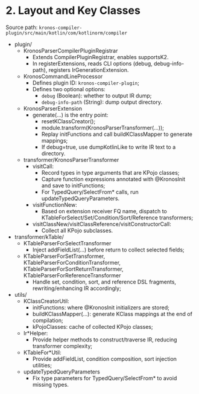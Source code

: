 # 2. Layout and Key Classes

Source path: `kronos-compiler-plugin/src/main/kotlin/com/kotlinorm/compiler`

- plugin/
  - KronosParserCompilerPluginRegistrar
    - Extends CompilerPluginRegistrar, enables supportsK2.
    - In registerExtensions, reads CLI options (debug, debug-info-path), registers IrGenerationExtension.
  - KronosCommandLineProcessor
    - Defines plugin ID: `kronos-compiler-plugin`;
    - Defines two optional options:
      - `debug` (Boolean): whether to output IR dump;
      - `debug-info-path` (String): dump output directory.
  - KronosParserExtension
    - generate(...) is the entry point:
      - resetKClassCreator();
      - module.transform(KronosParserTransformer(...));
      - Replay initFunctions and call buildKClassMapper to generate mappings;
      - If debug=true, use dumpKotlinLike to write IR text to a directory.
  - transformer/KronosParserTransformer
    - visitCall:
      - Record types in type arguments that are KPojo classes;
      - Capture function expressions annotated with @KronosInit and save to initFunctions;
      - For TypedQuery/SelectFrom* calls, run updateTypedQueryParameters.
    - visitFunctionNew:
      - Based on extension receiver FQ name, dispatch to KTableForSelect/Set/Condition/Sort/Reference transformers;
    - visitClassNew/visitClassReference/visitConstructorCall:
      - Collect all KPojo subclasses.
- transformer/kTable/
  - KTableParserForSelectTransformer
    - Inject addFieldList(...) before return to collect selected fields;
  - KTableParserForSetTransformer, KTableParserForConditionTransformer, KTableParserForSortReturnTransformer, KTableParserForReferenceTransformer
    - Handle set, condition, sort, and reference DSL fragments, rewriting/enhancing IR accordingly;
- utils/
  - KClassCreatorUtil:
    - initFunctions: where @KronosInit initializers are stored;
    - buildKClassMapper(...): generate KClass mappings at the end of compilation;
    - kPojoClasses: cache of collected KPojo classes;
  - Ir*Helper:
    - Provide helper methods to construct/traverse IR, reducing transformer complexity;
  - KTableFor*Util:
    - Provide addFieldList, condition composition, sort injection utilities;
  - updateTypedQueryParameters
    - Fix type parameters for TypedQuery/SelectFrom* to avoid missing types.

